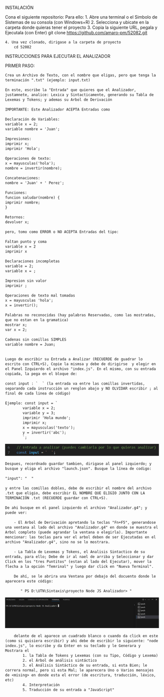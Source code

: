 INSTALACIÓN

Cona el siguiente repositorio: 
Para ello: 
    1. Abre una terminal o el Simbolo de Sistemas de su consola (con Windows+R)
    2. Selecciona y ubicate en la carpeta donde quieras tener el proyecto 
    3. Copia la siguiente URL, pegala y Ejecutala (con Enter) 
        git clone https://github.com/amaro-pm/52082.git

    4. Una vez clonado, dirigase a la carpeta de proyecto 
        cd 52082




INSTRUCCIONES PARA EJECUTAR EL ANALIZADOR 

PRIMER PASO:
    
    Crea un Archivo de Texto, con el nombre que eligas, pero que tenga la terminación ".txt" (ejemplo: input.txt)

    En este, escribe la "Entrada" que quieres que el Analizador, justamnete, analice: Lexica y Sintacticamente, generando su Tabla de Lexemas y Tokens; y ademas su Arbol de Derivación

    IMPORTANTE: Este Analizador ACEPTA Entradas como

    Declaración de Variables:
    variable x = 2;
    variable nombre = 'Juan';

    Impresiones:
    imprimir x;
    imprimir 'Hola';

    Operaciones de texto:
    x = mayusculas('hola');
    nombre = invertir(nombre);

    Concatenaciones: 
    nombre = 'Juan' + ' Perez';

    Funciones: 
    funcion saludar(nombre) {
    imprimir nombre;
    }

    Retornos:
    devolver x;

    pero, tomo como ERROR o NO ACEPTA Entradas del tipo:

    Faltan punto y coma
    variable x = 2
    imprimir x

    Declaraciones incompletas
    variable = 2;
    variable x = ;

    Impresion sin valor
    imprimir ;

    Operaciones de texto mal tomadas
    x = mayusculas 'hola';
    x = invertir();

    Palabras no reconocidas (hay palabras Reservadas, como las mostradas, que no estan en la gramatica)
    mostrar x;
    var x = 2;

    Cadenas sin comillas SIMPLES
    variable nombre = Juan;


    Luego de escribir su Entrada a Analizar (RECUERDE de guadrar lo escrito con CTRL+S), Copie la mismsa y debe de dirigirse  y elegir en el Panel Izquierdo el archivo "index.js". En el mismo, con su entrada copiada, la pega en el bloque de:

    const input : `  ` (la entrada va entre las comillas invertidas, separando cada instrucción un renglon abajo y NO OLVIDAR escribir ; al final de cada linea de código)

    Ejemplo: const input = `  
            variable x = 2;
            variable y = 3;
            imprimir 'Hola mundo';
            imprimir x;
            x = mayusculas('texto');
            y = invertir('abc');
            `;
 ![Entrada](./imagenes/Entrada.png)

    Despues, recordnado guardar tambien, dirigase al panel izquierdo; y busque y eliga el archivo "launch.json". Busque la línea de codigo:

    "input": "  "

    y entre las comillas dobles, debe de escribir el nombre del archivo .txt que eligio, debe escribir EL NOMBRE QUE ELIGIO JUNTO CON LA TERMINACIÓN .txt (RECUERDE guardar con CTRL+S).

    De ahi busque en el panel izquierdo el archivo "Analizador.g4"; y puede ver:

        - El Arbol de Derivación apretando la teclas "Fn+F5", generandose una ventana al lado del archivo "Analizador.g4" en donde se muestra el Arbol completo (puede agrandar la ventana o elegirla). Importante mencionar: las teclas para ver el arbol deben de ser Ejecutadas en el archivo "Analizador.g4", sino no se lo mostrara.

        - La Tabla de Lexemas y Tokens, el Analisis Sintactico de su entrada, para ello; Debe de ir al nael de arriba y Seleccionar y dar Click en los "tres Puntitos" (estan al lado del Ejecutar), mover la flecha a la opción "Temrinal" y luego dar click en "Nueva Terminal".

        De ahí, se le abrira una Ventana por debajo del docuento donde le aparecera este código:

           " PS D:\UTN\Sintaxis\proyecto Node JS Analizador> " 

 ![Terminal](./imagenes/terminal.png)

        delante de el aparece un cuadrado blanco o cuando da click en este (como si quisiera escribir) y ahi debe de escribir lo siguiente: "node index.js", lo escribe y da Enter en su teclado y le Generara y Mostrara el
            1. la Tabla de Tokens y Lexemas (con su Tipo, Código y Lexema)
            2. el Árbol de análisis sintáctico
            3. el Análisis Sintáctico de su entrada, si esta Bien; le correra normal, pero si esta Mal; le aparecera Uno o Varios mensajes de <mising> en donde esta el error (de escritura, traducción, léxico, etc)
            4. Interpretación
            5. Traducción de su entrada a "JavaScript"

